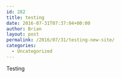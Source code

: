 ```yaml
---
id: 282
title: testing
date: 2016-07-31T07:37:04+00:00
author: Brian
layout: post
permalink: /2016/07/31/testing-new-site/
categories:
  - Uncategorized
---
```

Testing